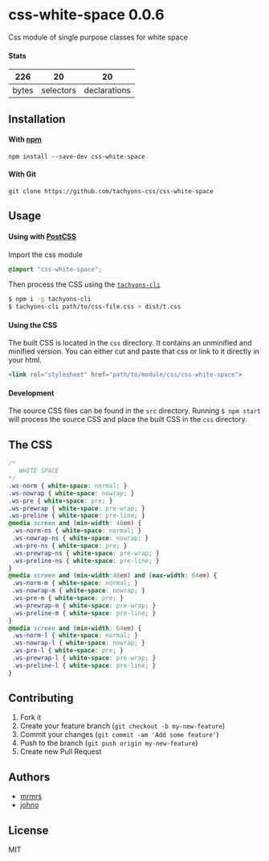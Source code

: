 # css-white-space 0.0.6

Css module of single purpose classes for white space

#### Stats

226 | 20 | 20
---|---|---
bytes | selectors | declarations

## Installation

#### With [npm](https://npmjs.com)

```
npm install --save-dev css-white-space
```

#### With Git

```
git clone https://github.com/tachyons-css/css-white-space
```

## Usage

#### Using with [PostCSS](https://github.com/postcss/postcss)

Import the css module

```css
@import "css-white-space";
```

Then process the CSS using the [`tachyons-cli`](https://github.com/tachyons-css/tachyons-cli)

```sh
$ npm i -g tachyons-cli
$ tachyons-cli path/to/css-file.css > dist/t.css
```

#### Using the CSS

The built CSS is located in the `css` directory. It contains an unminified and minified version.
You can either cut and paste that css or link to it directly in your html.

```html
<link rel="stylesheet" href="path/to/module/css/css-white-space">
```

#### Development

The source CSS files can be found in the `src` directory.
Running `$ npm start` will process the source CSS and place the built CSS in the `css` directory.

## The CSS

```css
/*
   WHITE SPACE
*/
.ws-norm { white-space: normal; }
.ws-nowrap { white-space: nowrap; }
.ws-pre { white-space: pre; }
.ws-prewrap { white-space: pre-wrap; }
.ws-preline { white-space: pre-line; }
@media screen and (min-width: 48em) {
 .ws-norm-ns { white-space: normal; }
 .ws-nowrap-ns { white-space: nowrap; }
 .ws-pre-ns { white-space: pre; }
 .ws-prewrap-ns { white-space: pre-wrap; }
 .ws-preline-ns { white-space: pre-line; }
}
@media screen and (min-width:48em) and (max-width: 64em) {
 .ws-norm-m { white-space: normal; }
 .ws-nowrap-m { white-space: nowrap; }
 .ws-pre-m { white-space: pre; }
 .ws-prewrap-m { white-space: pre-wrap; }
 .ws-preline-m { white-space: pre-line; }
}
@media screen and (min-width: 64em) {
 .ws-norm-l { white-space: normal; }
 .ws-nowrap-l { white-space: nowrap; }
 .ws-pre-l { white-space: pre; }
 .ws-prewrap-l { white-space: pre-wrap; }
 .ws-preline-l { white-space: pre-line; }
}
```

## Contributing

1. Fork it
2. Create your feature branch (`git checkout -b my-new-feature`)
3. Commit your changes (`git commit -am 'Add some feature'`)
4. Push to the branch (`git push origin my-new-feature`)
5. Create new Pull Request

## Authors

* [mrmrs](http://mrmrs.io)
* [johno](http://johnotander.com)

## License

MIT

